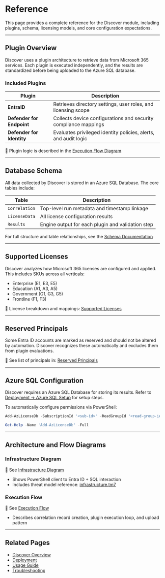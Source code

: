 # Reference

This page provides a complete reference for the Discover module, including plugins, schema, licensing models, and core configuration expectations.

---

## Plugin Overview

Discover uses a plugin architecture to retrieve data from Microsoft 365 services. Each plugin is executed independently, and the results are standardized before being uploaded to the Azure SQL database.

### Included Plugins

| Plugin | Description |
|--------|-------------|
| **EntraID** | Retrieves directory settings, user roles, and licensing scope |
| **Defender for Endpoint** | Collects device configurations and security compliance mappings |
| **Defender for Identity** | Evaluates privileged identity policies, alerts, and audit logic |

📖 Plugin logic is described in the [Execution Flow Diagram](index.md#execution-process)

---

## Database Schema

All data collected by Discover is stored in an Azure SQL Database. The core tables include:

| Table | Description |
|-------|-------------|
| `Correlation` | Top-level run metadata and timestamp linkage |
| `LicenseData` | All license configuration results |
| `Results` | Engine output for each plugin and validation step |

For full structure and table relationships, see the [Schema Documentation](Database-Schema.md)

---

## Supported Licenses

Discover analyzes how Microsoft 365 licenses are configured and applied. This includes SKUs across all verticals:

- Enterprise (E1, E3, E5)
- Education (A1, A3, A5)
- Government (G1, G3, G5)
- Frontline (F1, F3)

📖 License breakdown and mappings: [Supported Licenses](Supported-Licenses.md)

---

## Reserved Principals

Some Entra ID accounts are marked as reserved and should not be altered by automation. Discover recognizes these automatically and excludes them from plugin evaluations.

📖 See list of principals in: [Reserved Principals](Reserved-Principals.md)

---

## Azure SQL Configuration

Discover requires an Azure SQL Database for storing its results. Refer to [Deployment → Azure SQL Setup](Deployment.md#azure-sql-configuration) for setup steps.

To automatically configure permissions via PowerShell:

```powershell
Add-AzLicenseDb -SubscriptionId '<sub-id>' -ReadGroupId '<read-group-id>' -WriteGroupId '<write-group-id>'
```

```powershell
Get-Help -Name 'Add-AzLicenseDb' -Full
```

---

## Architecture and Flow Diagrams

### Infrastructure Diagram

📖 See [Infrastructure Diagram](index.md#infrastructure-architecture)

- Shows PowerShell client to Entra ID + SQL interaction
- Includes threat model reference: [infrastructure.tm7](assets/threat-models/infrastructure.tm7)

### Execution Flow

📖 See [Execution Flow](index.md#execution-process)

- Describes correlation record creation, plugin execution loop, and upload pattern

---

## Related Pages

- [Discover Overview](index.md)
- [Deployment](Deployment.md)
- [Usage Guide](Usage-Guide.md)
- [Troubleshooting](Troubleshooting.md)